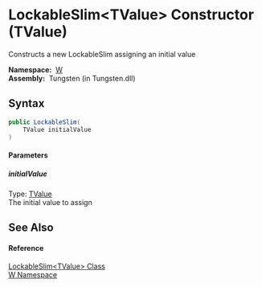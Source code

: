 LockableSlim&lt;TValue> Constructor (TValue)
============================================
   Constructs a new LockableSlim assigning an initial value

  **Namespace:**  [W][1]  
  **Assembly:**  Tungsten (in Tungsten.dll)

Syntax
------

```csharp
public LockableSlim(
	TValue initialValue
)
```

#### Parameters

##### *initialValue*
Type: [TValue][2]  
The initial value to assign


See Also
--------

#### Reference
[LockableSlim&lt;TValue> Class][2]  
[W Namespace][1]  

[1]: ../README.md
[2]: README.md